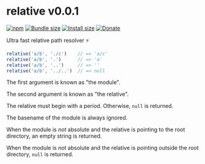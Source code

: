 # relative v0.0.1

[![npm](https://img.shields.io/npm/v/@cush/relative.svg)](https://www.npmjs.com/package/@cush/relative)
[![Bundle size](https://badgen.net/bundlephobia/min/@cush/relative)](https://bundlephobia.com/result?p=@cush/relative)
[![Install size](https://packagephobia.now.sh/badge?p=@cush/relative)](https://packagephobia.now.sh/result?p=@cush/relative)
[![Donate](https://img.shields.io/badge/Donate-PayPal-green.svg)](https://paypal.me/alecdotbiz)

Ultra fast relative path resolver ⚡️

```js
relative('a/b', './c')    // => 'a/c'
relative('a/b', '.')      // => 'a'
relative('a/b', '..')     // => ''
relative('a/b', '../..')  // => null
```

The first argument is known as "the module".

The second argument is known as "the relative".

The relative must begin with a period. Otherwise, `null` is returned.

The basename of the module is always ignored.

When the module is *not* absolute and the relative is pointing to the root directory, an empty string is returned.

When the module is *not* absolute and the relative is pointing outside the root directory, `null` is returned.

